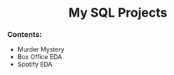 <h1 align="center">My SQL Projects

### Contents:
  - Murder Mystery
  - Box Office EDA
  - Spotify EDA
